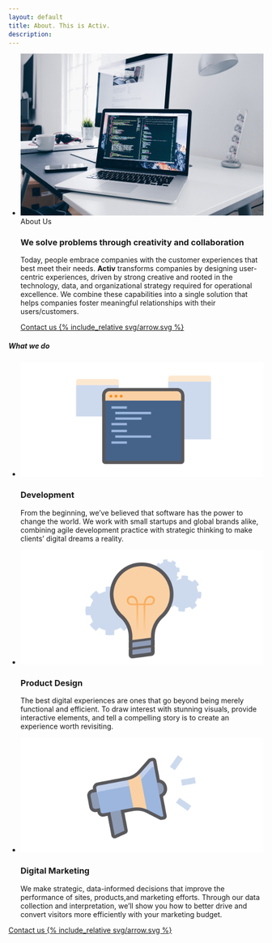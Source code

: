 ```yaml
---
layout: default
title: About. This is Activ.
description: 
---
```

<section id="portfolio" class="portfolio">
	<ul class="portfolio_wrapper">
		<li class="portfolio_item services-section">
			<div class="grid_cont grid_align_center">
				<div class="portfolio_img_wrapper grid_cont_50perc">
					<img src="/img/services-image.jpg" class="portfolio_img">
				</div>
				<div class="portfolio_desc grid_cont_50perc">
					<div class="portfolio_desc_heading">
						<span class="portfolio_name">About Us</span>
						<h3>We solve problems through creativity and collaboration</h3>
					</div>
					<p>
						Today, people embrace companies with the customer experiences that best meet their needs.
						<strong>Activ</strong> transforms companies by designing user-centric experiences, driven by strong
						creative and rooted in the technology, data, and organizational strategy required for
						operational excellence. We combine these capabilities into a single solution that helps
						companies foster meaningful relationships with their users/customers.
					</p>
					<a href="/contact" class="btn grid_cont grid_align_center">
						Contact us
						{% include_relative svg/arrow.svg %}
					</a>
				</div>
			</div>
		</li>
	</ul>
</section>
<section id="services">
	<div class="grid_direction_column grid_cont">
		<div class="services_heading for_about_page">
			<div class="grid_cont_33perc">
				<h5>What we do</h5>
			</div>
		</div>
		<ul class="services grid_cont services_items">
			<li class="services_item grid_cont_33perc">
				<img src="/img/icon-home-developer.svg" class="services_img">
				<div>
					<h3>Development</h3>
					<p>
						From the beginning, we’ve believed that software has the power to change the world.
						We work with small startups and global brands alike, combining agile development practice with strategic thinking to make clients’ digital dreams a reality.
					</p>
				</div>
			</li>
			<li class="services_item grid_cont_33perc">
				<img src="/img/icon-home-product.svg" class="services_img">
				<div>
					<h3>Product Design</h3>
					<p>
						The best digital experiences are ones that go beyond being merely functional and efficient.
						To draw interest with stunning visuals, provide interactive elements, and tell a compelling
						story is to create an experience worth revisiting.
					</p>
				</div>
			</li>
			<li class="services_item grid_cont_33perc">
				<img src="/img/icon-home-marketing.svg" class="services_img">
				<div>
					<h3>Digital Marketing</h3>
					<p>
						We make strategic, data-informed decisions that improve the performance of sites, products,and
						marketing efforts. Through our data collection and interpretation, we’ll show you how to better
						drive and convert visitors more efficiently with your marketing budget.
					</p>
				</div>
			</li>
		</ul>
		<div class="grid_cont_100perc clearfix">
		    <a href="/contact" class="btn grid_cont grid_align_center">
				Contact us
				{% include_relative svg/arrow.svg %}
			</a>
		</div>
	</div>
</section>

